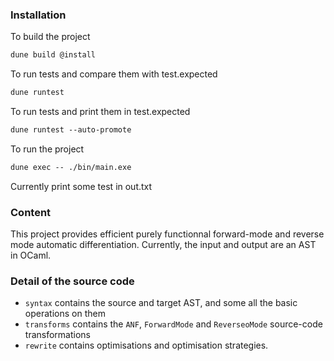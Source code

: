 ### Installation

To build the project
```ocaml
dune build @install
```

To run tests and compare them with test.expected
```ocaml
dune runtest
```

To run tests and print them in test.expected
```ocaml
dune runtest --auto-promote
```

To run the project
```ocaml
dune exec -- ./bin/main.exe
```
Currently print some test in out.txt

### Content

This project provides efficient purely functionnal forward-mode and reverse mode automatic differentiation.
Currently, the input and output are an AST in OCaml.

### Detail of the source code

- `syntax` contains the source and target AST, and some all the basic operations on them
- `transforms` contains the `ANF`, `ForwardMode` and `ReverseoMode` source-code transformations
- `rewrite` contains optimisations and optimisation strategies.
